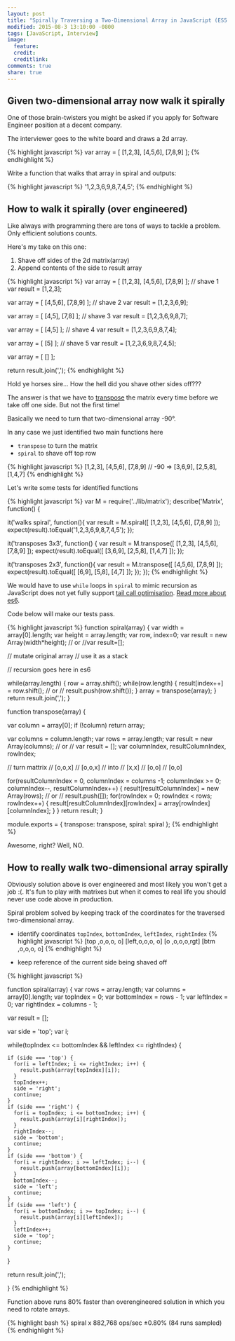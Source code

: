 ```yaml
---
layout: post
title: "Spirally Traversing a Two-Dimensional Array in JavaScript (ES5 - no recursion)"
modified: 2015-08-3 13:10:00 -0800
tags: [JavaScript, Interview]
image:
  feature: 
  credit: 
  creditlink: 
comments: true
share: true
---
```


## Given two-dimensional array now walk it spirally

One of those brain-twisters you might be asked if you apply for Software Engineer position at a decent company.

The interviewer goes to the white board and draws a 2d array.

{% highlight javascript %}
var array = [
    [1,2,3],
    [4,5,6],
    [7,8,9]
];
{% endhighlight %}

Write a function that walks that array in spiral and outputs:

{% highlight javascript %}
'1,2,3,6,9,8,7,4,5';
{% endhighlight %}


## How to walk it spirally (over engineered)

Like always with programming there are tons of ways to tackle a problem. Only efficient solutions counts.

Here's my take on this one:

1. Shave off sides of the 2d matrix(array)
2. Append contents of the side to result array

{% highlight javascript %}
var array = [
    [1,2,3],
    [4,5,6],
    [7,8,9]
];
// shave 1
var result = [1,2,3];

var array = [
    [4,5,6],
    [7,8,9]
];
// shave 2
var result = [1,2,3,6,9];

var array = [
    [4,5],
    [7,8]
];
// shave 3
var result = [1,2,3,6,9,8,7];

var array = [
    [4,5]
];
// shave 4
var result = [1,2,3,6,9,8,7,4];

var array = [
    [5]
];
// shave 5
var result = [1,2,3,6,9,8,7,4,5];

var array = [
    []
];

return result.join(',');
{% endhighlight %}

Hold ye horses sire... How the hell did you shave other sides off???

The answer is that we have to [transpose](https://en.wikipedia.org/wiki/Transpose) the matrix every time before we take off one side. But not the first time!

Basically we need to turn that two-dimensional array -90°.

In any case we just identified two main functions here

* `transpose` to turn the matrix
* `spiral`  to shave off top row

{% highlight javascript %}
[1,2,3],
[4,5,6],
[7,8,9]
// -90 =>
[3,6,9],
[2,5,8],
[1,4,7]
{% endhighlight %}

Let's write some tests for identified functions

{% highlight javascript %}
var M = require('../lib/matrix');
describe('Matrix', function() {

  it('walks spiral', function(){
    var result = M.spiral([
      [1,2,3],
      [4,5,6],
      [7,8,9]
    ]);
    expect(result).toEqual('1,2,3,6,9,8,7,4,5');
  });

  it('transposes 3x3', function() {
    var result = M.transpose([
      [1,2,3],
      [4,5,6],
      [7,8,9]
    ]);
    expect(result).toEqual([
      [3,6,9],
      [2,5,8],
      [1,4,7]
    ]);
  });

  it('transposes 2x3', function(){
    var result = M.transpose([
      [4,5,6],
      [7,8,9]
    ]);
    expect(result).toEqual([
      [6,9],
      [5,8],
      [4,7]
    ]);
  });
});
{% endhighlight %}

We would have to use `while` loops in `spiral` to mimic recursion as JavaScript does not yet fully support [tail call optimisation](https://en.wikipedia.org/wiki/Tail_call). [Read more about es6](http://duartes.org/gustavo/blog/post/tail-calls-optimization-es6/).

Code below will make our tests pass.

{% highlight javascript %}
function spiral(array) {
  var width = array[0].length;
  var height = array.length;
  var row, index=0;
  var result = new Array(width*height);
  // or
  //var result=[];

  // mutate original array
  // use it as a stack

  // recursion goes here in es6

  while(array.length) {
    row = array.shift();
    while(row.length) {
      result[index++] = row.shift();
      // or
      // result.push(row.shift());
    }
    array = transpose(array);
  }
  return result.join(',');
}

function transpose(array) {

  var column = array[0];
  if (!column) return array;

  var columns = column.length;
  var rows = array.length;
  var result = new Array(columns);
  // or
  // var result = [];
  var columnIndex,
      resultColumnIndex,
      rowIndex;
  
  // turn mattrix
  // [o,o,x]
  // [o,o,x]
  // into
  // [x,x]
  // [o,o]
  // [o,o]

  for(resultColumnIndex = 0, columnIndex = columns -1; columnIndex >= 0; columnIndex--, resultColumnIndex++) {
    result[resultColumnIndex] = new Array(rows);
    // or
    // result.push([]);
    for(rowIndex = 0; rowIndex < rows; rowIndex++) {
      result[resultColumnIndex][rowIndex] = array[rowIndex][columnIndex];
    }
  }
  return result;
}

module.exports = {
  transpose: transpose,
  spiral: spiral
};
{% endhighlight %}

Awesome, right? Well, NO.

## How to really walk two-dimensional array spirally

Obviously solution above is over engineered and most likely you won't get a job :(. It's fun to play with matrixes but when it comes to real life you should never use code above in production.

Spiral problem solved by keeping track of the coordinates for the traversed two-dimensional array.

* identify coordinates `topIndex`, `bottomIndex`, `leftIndex`, `rightIndex`
{% highlight javascript %}
[top ,o,o,o,  o]
[left,o,o,o,  o]
[o   ,o,o,o,rgt]
[btm ,o,o,o,  o]
{% endhighlight %}

* keep reference of the current side being shaved off

{% highlight javascript %}

function spiral(array) {
  var rows = array.length;
  var columns = array[0].length;
  var topIndex = 0;
  var bottomIndex = rows - 1;
  var leftIndex = 0;
  var rightIndex = columns - 1;

  var result = [];

  var side = 'top';
  var i;

  while(topIndex <= bottomIndex && leftIndex <= rightIndex) {
    
    if (side === 'top') {
      for(i = leftIndex; i <= rightIndex; i++) {
        result.push(array[topIndex][i]);
      }
      topIndex++;
      side = 'right';
      continue;
    }
    if (side === 'right') {
      for(i = topIndex; i <= bottomIndex; i++) {
        result.push(array[i][rightIndex]);
      }
      rightIndex--;
      side = 'bottom';
      continue;
    }
    if (side === 'bottom') {
      for(i = rightIndex; i >= leftIndex; i--) {
        result.push(array[bottomIndex][i]);
      }
      bottomIndex--;
      side = 'left';
      continue;
    }
    if (side === 'left') {
      for(i = bottomIndex; i >= topIndex; i--) {
        result.push(array[i][leftIndex]);
      }
      leftIndex++;
      side = 'top';
      continue;
    }
  }

  return result.join(',');

}
{% endhighlight %}


Function above runs 80% faster than overengineered solution in which you need to rotate arrays.

{% highlight bash %}
spiral x 882,768 ops/sec ±0.80% (84 runs sampled)
{% endhighlight %}